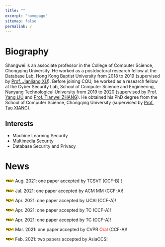 ```yaml
---
title: ""
excerpt: "homepage"
sitemap: false
permalink: /
---
```


# **Biography**

Shangwei is an associate professor in the College of Computer Science, Chongqing University. He worked as a postdoctoral research fellow at the Database Lab, Hong Kong Baptist University from 2018 to 2019 (supervised by [Prof. Jianliang XU](http://www.comp.hkbu.edu.hk/~xujl/)). Before joining CQU, he worked as a research fellow at the Cyber Security  Lab, School of Computer Science and Engineering, Nanyang Technological  University from 2019 to 2020 (supervised by [Prof. Yang LIU](http://www.ntu.edu.sg/home/yangliu/) and [Prof. Tianwei ZHANG](https://personal.ntu.edu.sg/tianwei.zhang/)). He obtained his PhD degree from the School of Computer Science, Chongqing University (supervised by [Prof. Tao XIANG](http://www.cs.cqu.edu.cn/info/1140/1746.htm)).

## Interests

- Machine Learning Security
- Multimedia Security
- Database Security and Privacy

<!-- ## Education
- PhD in Computer Science, 2017  <font  color=gray size=3>Chongqing University</font>
- BSc in Mathematics, 2012   <font  color=gray size=3>Henan Normal University</font> -->

# News

![](../images/new.gif) Aug. 2021: one paper accepted by TCSVT (CCF-B)！

![](../images/new.gif) Jul. 2021: one paper accepted by ACM MM (CCF-A)!

![](../images/new.gif) Apr. 2021: one paper accepted by IJCAI (CCF-A)!

![](../images/new.gif) Apr. 2021: one paper accepted by TC (CCF-A)!

![](../images/new.gif) Apr. 2021: one paper accepted by TC (CCF-A)!

![](../images/new.gif) Mar. 2021: one paper accepted by CVPR <font  color=red >Oral</font> (CCF-A)!

![](../images/new.gif) Feb. 2021: two papers accepted by AsiaCCS!